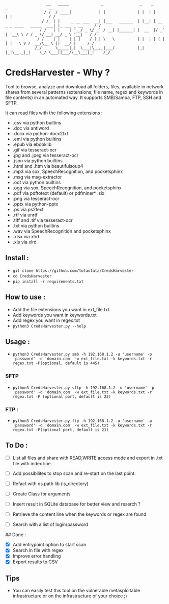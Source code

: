 ```
                  __   _____              _                _    _                           _                  __
                 / /  / ____|            | |              | |  | |                         | |                / /
                / /  | |     _ __ ___  __| |___   ______  | |__| | __ _ _ ____   _____  ___| |_ ___ _ __     / / 
               / /   | |    | '__/ _ \/ _` / __| |______| |  __  |/ _` | '__\ \ / / _ \/ __| __/ _ \ '__|   / /  
              / /    | |____| | |  __/ (_| \__ \          | |  | | (_| | |   \ V /  __/\__ \ ||  __/ |     / /   
             /_/      \_____|_|  \___|\__,_|___/          |_|  |_|\__,_|_|    \_/ \___||___/\__\___|_|    /_/    

```
                                                                                                        
                                                                                                        

# CredsHarvester - Why ?


Tool to browse, analyze and download all folders, files, available in network shares from several patterns (extensions, file name, regex and keywords in file contents) in an automated way.
It supports SMB/Samba, FTP, SSH and SFTP.

It can read files with the following extensions :


* .csv via python builtins
* .doc via antiword
* .docx via python-docx2txt
* .eml via python builtins
* .epub via ebooklib
* .gif via tesseract-ocr
* .jpg and .jpeg via tesseract-ocr
* .json via python builtins
* .html and .htm via beautifulsoup4
* .mp3 via sox, SpeechRecognition, and pocketsphinx
* .msg via msg-extractor
* .odt via python builtins
* .ogg via sox, SpeechRecognition, and pocketsphinx
* .pdf via pdftotext (default) or pdfminer* .six
* .png via tesseract-ocr
* .pptx via python-pptx
* .ps via ps2text
* .rtf via unrtf
* .tiff and .tif via tesseract-ocr
* .txt via python builtins
* .wav via SpeechRecognition and pocketsphinx
* .xlsx via xlrd
* .xls via xlrd




## Install :

+ `git clone https://github.com/totaotata/CredsHarvester`
+ `cd CredsHarvester`
+ `pip install -r requirements.txt`

## How to use :

- Add the file extensions you want in ext_file.txt
- Add keywords you want in keywords.txt
- Add regex you want in regex.txt
- ```python3 CredsHarvester.py --help```

## Usage :

- ```python3 CredsHarvester.py smb -h 192.168.1.2 -u 'username' -p 'password' -d 'domain.com' -w ext_file.txt -k keywords.txt -r regex.txt -P(optional, default is 445)```


### SFTP

- ```python3 CredsHarvester.py sftp -h 192.168.1.2 -u 'username' -p 'password' -d 'domain.com' -w ext_file.txt -k keywords.txt -r regex.txt -P (optional port, default is 22)```


### FTP :

- ```python3 CredsHarvester.py ftp -h 192.168.1.2 -u 'username' -p 'password' -d 'domain.com' -w ext_file.txt -k keywords.txt -r regex.txt -P(optional port, default is 21)```




## To Do :
- [ ] List all files and share with READ,WRITE access mode and export in .txt file with index line.
- [ ] Add possibilites to stop scan and re-start on the last point.
- [ ] Refact with os.path lib (is_directory)
- [ ] Create Class for arguments
- [ ] Insert result in SQLite database for better view and reserch ?
- [ ] Retrieve the content line when the keywords or regex are found
- [ ] Search with a list of login/password


## Done :
- [X] Add entrypoint option to start scan
- [X] Search in file with regex
- [X] Improve error handling 
- [X] Export results to CSV

## Tips

- You can easily test this tool on the vulnerable metasploitable infrastructure or on the infrastructure of your choice ;)

